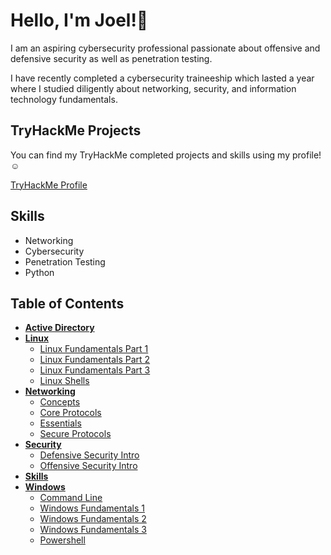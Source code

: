# Hello, I'm Joel!👋

I am an aspiring cybersecurity professional passionate about offensive and defensive security as well as penetration testing.

I have recently completed a cybersecurity traineeship which lasted a year where I studied diligently about networking, security, and information technology fundamentals.

## TryHackMe Projects
You can find my TryHackMe completed projects and skills using my profile!☺️

[TryHackMe Profile](https://tryhackme.com/p/mangosalamander)

## Skills
- Networking
- Cybersecurity
- Penetration Testing
- Python

## Table of Contents
- **[Active Directory](./active-directory/active-directory-basics.md)**
- **[Linux](./linux/)**
  - [Linux Fundamentals Part 1](./linux/linux-fundamentals-part-1.md)
  - [Linux Fundamentals Part 2](./linux/linux-fundamentals-part-2.md)
  - [Linux Fundamentals Part 3](./linux/linux-fundamentals-part-3.md)
  - [Linux Shells](./linux/linux-shells.md)
- **[Networking](./networking/)**
  - [Concepts](./networking/networking-concepts.md)
  - [Core Protocols](./networking/networking-core-protocols.md)
  - [Essentials](./networking/networking-essentials.md)
  - [Secure Protocols](./networking/networking-secure-protocols.md)
- **[Security](./security/)**
  - [Defensive Security Intro](./security/defensive-security-intro.md)
  - [Offensive Security Intro](./security/offensive-security-intro.md)
- **[Skills](./skills/search-skills.md)**
- **[Windows](./windows/)**
  - [Command Line](./windows/windows-command-line.md)
  - [Windows Fundamentals 1](./windows/windows-fundamentals-1.md)
  - [Windows Fundamentals 2](./windows/windows-fundamentals-2.md)
  - [Windows Fundamentals 3](./windows/windows-fundamentals-3.md)
  - [Powershell](./windows/windows-powershell.md)
